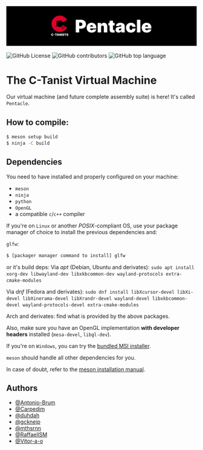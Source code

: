 <p align="center">
  <img src="https://raw.githubusercontent.com/Antonio-Brum/C-TANIST_MACHINE/bdcd00b156e7e0f84975cc284f1859e1dce37953/assets/pentacle.svg">
</p>

![GitHub License](https://img.shields.io/github/license/Antonio-Brum/C-TANIST_MACHINE)
![GitHub contributors](https://img.shields.io/github/contributors/Antonio-Brum/C-TANIST_MACHINE)
![GitHub top language](https://img.shields.io/github/languages/top/Antonio-Brum/C-TANIST_MACHINE)
# The C-Tanist Virtual Machine
Our virtual machine (and future complete assembly suite) is here! It's called `Pentacle`.

## How to compile:

```bash
$ meson setup build
$ ninja -C build
```

## Dependencies
You need to have installed and properly configured on your machine:

- `meson`
- `ninja`
- `python`
- `OpenGL`
- a compatible `c`/`c++` compiler

If you're on `Linux` or another *POSIX*-compliant OS, use your package manager of choice to install the previous dependencies and:

`glfw`:

```sh
$ [packager manager command to install] glfw
```

or it's build deps:
Via *apt* (Debian, Ubuntu and derivates): `sudo apt install xorg-dev libwayland-dev libxkbcommon-dev wayland-protocols extra-cmake-modules`

Via *dnf* (Fedora and derivates): `sudo dnf install libXcursor-devel libXi-devel libXinerama-devel libXrandr-devel wayland-devel libxkbcommon-devel wayland-protocols-devel extra-cmake-modules`

Arch and derivates: find what is provided by the above packages.

Also, make sure you have an OpenGL implementation **with developer headers** installed (`mesa-devel`, `libgl-dev`).


If you're on `Windows`, you can try the [bundled MSI installer](https://github.com/mesonbuild/meson/releases/download/1.8.1/meson-1.8.1-64.msi).

`meson` should handle all other dependencies for you. 

In case of doubt, refer to the [meson installation manual](https://mesonbuild.com/Getting-meson.html).

## Authors
- [@Antonio-Brum](https://github.com/Antonio-Brum)
- [@Carpedim](https://github.com/Carpedim)
- [@duhdah](https://github.com/duhdah)
- [@gckneip](https://github.com/gckneip)
- [@mthsrnn](https://www.github.com/mthsrnn)
- [@RaffaellSM](https://github.com/RaffaellSM)
- [@Vitor-a-o](https://github.com/Vitor-a-o)
